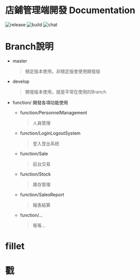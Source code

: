 店鋪管理端開發 Documentation
===
![release](https://img.shields.io/github/release/vssvrsr/POS-system)
![build](https://img.shields.io/appveyor/ci/:user/:repo.svg)
![chat](https://img.shields.io/discord/532568788911128587.svg)

# Branch說明
* master
    >穩定版本使用，非穩定版會使用開發版
* develop
    >開發版本使用，就是平常在使用的Branch

* function/
    開發各項功能使用
    * function/PersonnelManagement

        >人員管理

    * function/LoginLogoutSystem

        >登入登出系統

    * function/Sale

        >前台交易

    * function/Stock

        >庫存管理

    * function/SalesReport

        >報表結算

    * function/...

        >等等...
    
# fillet
# 戳